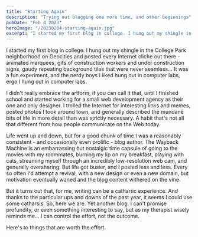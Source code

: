 ```yaml
---
title: "Starting Again"
description: "Trying out blogging one more time, and other beginnings"
pubDate: "Feb 4 2023"
heroImage: "/20230204-starting-again.jpg"
excerpt: "I started my first blog in college. I hung out my shingle in the College Park neighborhood on Geocities and posted every Internet cliche out there - animated marquees, gifs of construction workers and under construction signs, gaudy repeating background tiles that were never seamless... It was a fun experiment, and the nerdy boys I liked hung out in computer labs, ergo I hung out in computer labs. "
---
```


I started my first blog in college. I hung out my shingle in the College Park neighborhood on Geocities and posted every Internet cliche out there - animated marquees, gifs of construction workers and under construction signs, gaudy repeating background tiles that were never seamless... It was a fun experiment, and the nerdy boys I liked hung out in computer labs, ergo I hung out in computer labs. 

I didn't really embrace the artform, if you can call it that, until I finished school and started working for a small web development agency as their one and only designer. I trolled the Internet for interesting links and memes, posted photos I took around town, and generally described the mundane bits of life in more detail than was strictly necessary. A habit that's not all that different from how people communicate on the Web today. 

Life went up and down, but for a good chunk of time I was a reasonably consistent - and occasionally even prolific - blog author. The Wayback Machine is an embarrassing but nostalgic time capsule of going to the movies with my roommates, burning my lip on my breakfast, playing with cats, streaming myself through an incredibly low-resolution web cam, and generally oversharing. But life got busier, and I posted less and less. Every so often I'd attempt a revival, with a new design or even a new domain, but motivation eventually waned and the blog content withered on the vine. 

But it turns out that, for me, writing can be a cathartic experience. And thanks to the particular ups and downs of the past year, it seems I could use some catharsis. So, here we are. Yet another blog. I can't promise profundity, or even something interesting to say, but as my therapist wisely reminds me... I can control the effort, not the outcome. 

Here's to things that are worth the effort.